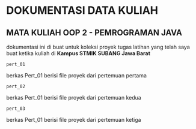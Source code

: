 # DOKUMENTASI DATA KULIAH
## MATA KULIAH OOP 2 - PEMROGRAMAN JAVA
dokumentasi ini di buat untuk koleksi proyek tugas latihan yang telah saya buat ketika kuliah di 
**Kampus STMIK SUBANG Jawa Barat**
```
pert_01
```
berkas Pert_01 berisi file proyek dari pertemuan pertama
```
pert_02
```
berkas Pert_01 berisi file proyek dari pertemuan kedua
```
pert_03
```
berkas Pert_01 berisi file proyek dari pertemuan ketiga